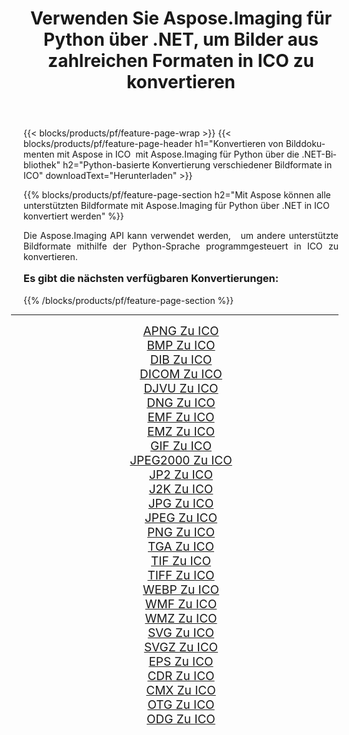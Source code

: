 ﻿---
title: Verwenden Sie Aspose.Imaging für Python über .NET, um Bilder aus zahlreichen Formaten in ICO zu konvertieren 
weight: 3920
url: /de/python-net/conversion/to/ico/ 
lang: de
langdirlevel: 2
locales: zh-hans,ja,it,ru,de,es,fr,nl,id,lt,pl,pt,vi,tr,ko,zh-hant,ar,hi,th,sv,cs,uk,he
description: Sie können Aspose.Imaging für Python über die .NET-Bibliothek verwenden, um eine Vielzahl von Formaten in ICO zu konvertieren.
---

{{< blocks/products/pf/feature-page-wrap >}}
{{< blocks/products/pf/feature-page-header h1="Konvertieren von Bilddokumenten mit Aspose in ICO  mit Aspose.Imaging für Python über die .NET-Bibliothek" h2="Python-basierte Konvertierung verschiedener Bildformate in ICO" downloadText="Herunterladen" >}}


{{% blocks/products/pf/feature-page-section  h2="Mit Aspose können alle unterstützten Bildformate mit Aspose.Imaging für Python über .NET in ICO konvertiert werden" %}}
<p align=justify>Die Aspose.Imaging API kann verwendet werden,   um andere unterstützte Bildformate mithilfe der Python-Sprache programmgesteuert in ICO zu konvertieren.</p>
<h3 style="margin-top:16px;">
Es gibt die nächsten verfügbaren Konvertierungen:
</h3>
{{% /blocks/products/pf/feature-page-section %}}
<div class="container-fluid productfamilypage bg-gray">
    <div class="convertypes bg-gray agp-content section">
        <div class="container">
		<hr style="margin-left:-20px;"/>
		<div class="row other-converters" style="gap: 10px;font-size: 19px;text-align:center;">
		    <div class='col-md-3 other-converter remove-lp remove-rp'><a href="/imaging/de/python-net/conversion/apng-to-ico/" style="padding:15px;">APNG Zu ICO</a></div>
<div class='col-md-3 other-converter remove-lp remove-rp'><a href="/imaging/de/python-net/conversion/bmp-to-ico/" style="padding:15px;">BMP Zu ICO</a></div>
<div class='col-md-3 other-converter remove-lp remove-rp'><a href="/imaging/de/python-net/conversion/dib-to-ico/" style="padding:15px;">DIB Zu ICO</a></div>
<div class='col-md-3 other-converter remove-lp remove-rp'><a href="/imaging/de/python-net/conversion/dicom-to-ico/" style="padding:15px;">DICOM Zu ICO</a></div>
<div class='col-md-3 other-converter remove-lp remove-rp'><a href="/imaging/de/python-net/conversion/djvu-to-ico/" style="padding:15px;">DJVU Zu ICO</a></div>
<div class='col-md-3 other-converter remove-lp remove-rp'><a href="/imaging/de/python-net/conversion/dng-to-ico/" style="padding:15px;">DNG Zu ICO</a></div>
<div class='col-md-3 other-converter remove-lp remove-rp'><a href="/imaging/de/python-net/conversion/emf-to-ico/" style="padding:15px;">EMF Zu ICO</a></div>
<div class='col-md-3 other-converter remove-lp remove-rp'><a href="/imaging/de/python-net/conversion/emz-to-ico/" style="padding:15px;">EMZ Zu ICO</a></div>
<div class='col-md-3 other-converter remove-lp remove-rp'><a href="/imaging/de/python-net/conversion/gif-to-ico/" style="padding:15px;">GIF Zu ICO</a></div>
<div class='col-md-3 other-converter remove-lp remove-rp'><a href="/imaging/de/python-net/conversion/jpeg2000-to-ico/" style="padding:15px;">JPEG2000 Zu ICO</a></div>
<div class='col-md-3 other-converter remove-lp remove-rp'><a href="/imaging/de/python-net/conversion/jp2-to-ico/" style="padding:15px;">JP2 Zu ICO</a></div>
<div class='col-md-3 other-converter remove-lp remove-rp'><a href="/imaging/de/python-net/conversion/j2k-to-ico/" style="padding:15px;">J2K Zu ICO</a></div>
<div class='col-md-3 other-converter remove-lp remove-rp'><a href="/imaging/de/python-net/conversion/jpg-to-ico/" style="padding:15px;">JPG Zu ICO</a></div>
<div class='col-md-3 other-converter remove-lp remove-rp'><a href="/imaging/de/python-net/conversion/jpeg-to-ico/" style="padding:15px;">JPEG Zu ICO</a></div>
<div class='col-md-3 other-converter remove-lp remove-rp'><a href="/imaging/de/python-net/conversion/png-to-ico/" style="padding:15px;">PNG Zu ICO</a></div>
<div class='col-md-3 other-converter remove-lp remove-rp'><a href="/imaging/de/python-net/conversion/tga-to-ico/" style="padding:15px;">TGA Zu ICO</a></div>
<div class='col-md-3 other-converter remove-lp remove-rp'><a href="/imaging/de/python-net/conversion/tif-to-ico/" style="padding:15px;">TIF Zu ICO</a></div>
<div class='col-md-3 other-converter remove-lp remove-rp'><a href="/imaging/de/python-net/conversion/tiff-to-ico/" style="padding:15px;">TIFF Zu ICO</a></div>
<div class='col-md-3 other-converter remove-lp remove-rp'><a href="/imaging/de/python-net/conversion/webp-to-ico/" style="padding:15px;">WEBP Zu ICO</a></div>
<div class='col-md-3 other-converter remove-lp remove-rp'><a href="/imaging/de/python-net/conversion/wmf-to-ico/" style="padding:15px;">WMF Zu ICO</a></div>
<div class='col-md-3 other-converter remove-lp remove-rp'><a href="/imaging/de/python-net/conversion/wmz-to-ico/" style="padding:15px;">WMZ Zu ICO</a></div>
<div class='col-md-3 other-converter remove-lp remove-rp'><a href="/imaging/de/python-net/conversion/svg-to-ico/" style="padding:15px;">SVG Zu ICO</a></div>
<div class='col-md-3 other-converter remove-lp remove-rp'><a href="/imaging/de/python-net/conversion/svgz-to-ico/" style="padding:15px;">SVGZ Zu ICO</a></div>
<div class='col-md-3 other-converter remove-lp remove-rp'><a href="/imaging/de/python-net/conversion/eps-to-ico/" style="padding:15px;">EPS Zu ICO</a></div>
<div class='col-md-3 other-converter remove-lp remove-rp'><a href="/imaging/de/python-net/conversion/cdr-to-ico/" style="padding:15px;">CDR Zu ICO</a></div>
<div class='col-md-3 other-converter remove-lp remove-rp'><a href="/imaging/de/python-net/conversion/cmx-to-ico/" style="padding:15px;">CMX Zu ICO</a></div>
<div class='col-md-3 other-converter remove-lp remove-rp'><a href="/imaging/de/python-net/conversion/otg-to-ico/" style="padding:15px;">OTG Zu ICO</a></div>
<div class='col-md-3 other-converter remove-lp remove-rp'><a href="/imaging/de/python-net/conversion/odg-to-ico/" style="padding:15px;">ODG Zu ICO</a></div>
                </div>
        </div>
    </div>
</div>
<br/>

